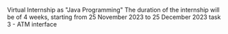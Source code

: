 Virtual Internship as "Java Programming" The duration of the internship will be of 4 weeks, starting from 25 November 2023 to 25 December 2023 task 3 - ATM interface
